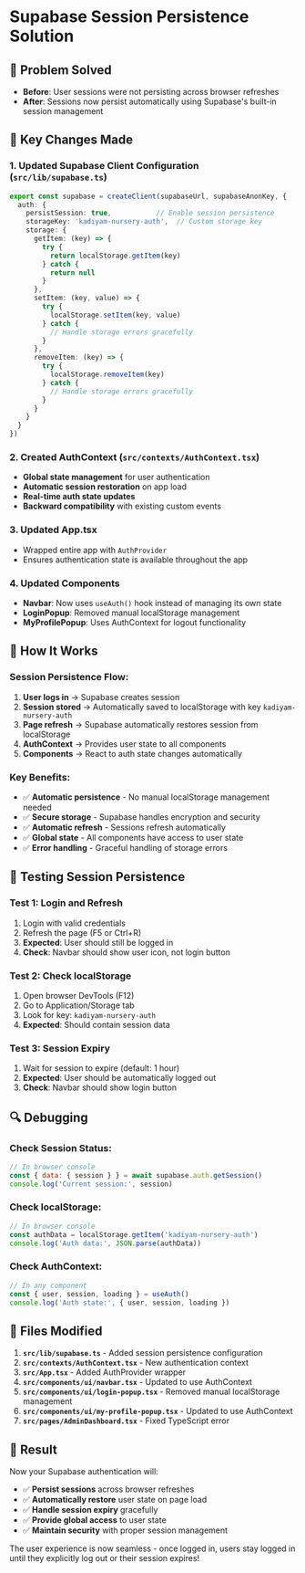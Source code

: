# Supabase Session Persistence Solution

## 🎯 **Problem Solved**
- **Before**: User sessions were not persisting across browser refreshes
- **After**: Sessions now persist automatically using Supabase's built-in session management

## 🔧 **Key Changes Made**

### 1. **Updated Supabase Client Configuration** (`src/lib/supabase.ts`)
```typescript
export const supabase = createClient(supabaseUrl, supabaseAnonKey, {
  auth: {
    persistSession: true,           // Enable session persistence
    storageKey: 'kadiyam-nursery-auth',  // Custom storage key
    storage: {
      getItem: (key) => {
        try {
          return localStorage.getItem(key)
        } catch {
          return null
        }
      },
      setItem: (key, value) => {
        try {
          localStorage.setItem(key, value)
        } catch {
          // Handle storage errors gracefully
        }
      },
      removeItem: (key) => {
        try {
          localStorage.removeItem(key)
        } catch {
          // Handle storage errors gracefully
        }
      }
    }
  }
})
```

### 2. **Created AuthContext** (`src/contexts/AuthContext.tsx`)
- **Global state management** for user authentication
- **Automatic session restoration** on app load
- **Real-time auth state updates**
- **Backward compatibility** with existing custom events

### 3. **Updated App.tsx**
- Wrapped entire app with `AuthProvider`
- Ensures authentication state is available throughout the app

### 4. **Updated Components**
- **Navbar**: Now uses `useAuth()` hook instead of managing its own state
- **LoginPopup**: Removed manual localStorage management
- **MyProfilePopup**: Uses AuthContext for logout functionality

## 🚀 **How It Works**

### **Session Persistence Flow:**
1. **User logs in** → Supabase creates session
2. **Session stored** → Automatically saved to localStorage with key `kadiyam-nursery-auth`
3. **Page refresh** → Supabase automatically restores session from localStorage
4. **AuthContext** → Provides user state to all components
5. **Components** → React to auth state changes automatically

### **Key Benefits:**
- ✅ **Automatic persistence** - No manual localStorage management needed
- ✅ **Secure storage** - Supabase handles encryption and security
- ✅ **Automatic refresh** - Sessions refresh automatically
- ✅ **Global state** - All components have access to user state
- ✅ **Error handling** - Graceful handling of storage errors

## 🧪 **Testing Session Persistence**

### **Test 1: Login and Refresh**
1. Login with valid credentials
2. Refresh the page (F5 or Ctrl+R)
3. **Expected**: User should still be logged in
4. **Check**: Navbar should show user icon, not login button

### **Test 2: Check localStorage**
1. Open browser DevTools (F12)
2. Go to Application/Storage tab
3. Look for key: `kadiyam-nursery-auth`
4. **Expected**: Should contain session data

### **Test 3: Session Expiry**
1. Wait for session to expire (default: 1 hour)
2. **Expected**: User should be automatically logged out
3. **Check**: Navbar should show login button

## 🔍 **Debugging**

### **Check Session Status:**
```javascript
// In browser console
const { data: { session } } = await supabase.auth.getSession()
console.log('Current session:', session)
```

### **Check localStorage:**
```javascript
// In browser console
const authData = localStorage.getItem('kadiyam-nursery-auth')
console.log('Auth data:', JSON.parse(authData))
```

### **Check AuthContext:**
```javascript
// In any component
const { user, session, loading } = useAuth()
console.log('Auth state:', { user, session, loading })
```

## 📁 **Files Modified**

1. **`src/lib/supabase.ts`** - Added session persistence configuration
2. **`src/contexts/AuthContext.tsx`** - New authentication context
3. **`src/App.tsx`** - Added AuthProvider wrapper
4. **`src/components/ui/navbar.tsx`** - Updated to use AuthContext
5. **`src/components/ui/login-popup.tsx`** - Removed manual localStorage management
6. **`src/components/ui/my-profile-popup.tsx`** - Updated to use AuthContext
7. **`src/pages/AdminDashboard.tsx`** - Fixed TypeScript error

## 🎉 **Result**

Now your Supabase authentication will:
- ✅ **Persist sessions** across browser refreshes
- ✅ **Automatically restore** user state on page load
- ✅ **Handle session expiry** gracefully
- ✅ **Provide global access** to user state
- ✅ **Maintain security** with proper session management

The user experience is now seamless - once logged in, users stay logged in until they explicitly log out or their session expires! 